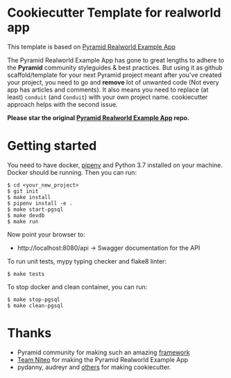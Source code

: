 # Cookiecutter Template for realworld app

This template is based on [Pyramid Realworld Example App](https://github.com/niteoweb/pyramid-realworld-example-app)

The Pyramid Realworld Example App has gone to great lengths to adhere to the **Pyramid** community styleguides & best practices. But using it as github scaffold/template for your next Pyramid project meant after you've created your project, you need to go and **remove** lot of unwanted code (Not every app has articles and comments). It also means you need to replace (at least) `conduit` (and `Conduit`) with your own project name. cookiecutter approach helps with the second issue.

**Please star the original [Pyramid Realworld Example App](https://github.com/niteoweb/pyramid-realworld-example-app) repo.**

# Getting started

You need to have docker, [pipenv](https://pipenv.readthedocs.io/) and Python 3.7 installed on your machine. Docker should be running. Then you can run:

``` shell
$ cd <your_new_project>
$ git init
$ make install
$ pipenv install -e .
$ make start-pgsql
$ make devdb
$ make run
```

Now point your browser to:
 * http://localhost:8080/api -> Swagger documentation for the API


To run unit tests, mypy typing checker and flake8 linter:

`$ make tests`

To stop docker and clean container, you can run:

``` shell
$ make stop-pgsql
$ make clean-pgsql
```

# Thanks

* Pyramid community for making such an amazing [framework](https://docs.pylonsproject.org/projects/pyramid/en/latest/index.html)
* [Team Niteo](https://github.com/niteoweb/pyramid-realworld-example-app/graphs/contributors) for making the Pyramid Realworld Example App
* pydanny, audreyr and [others](https://github.com/cookiecutter/cookiecutter/graphs/contributors) for making cookiecutter.
